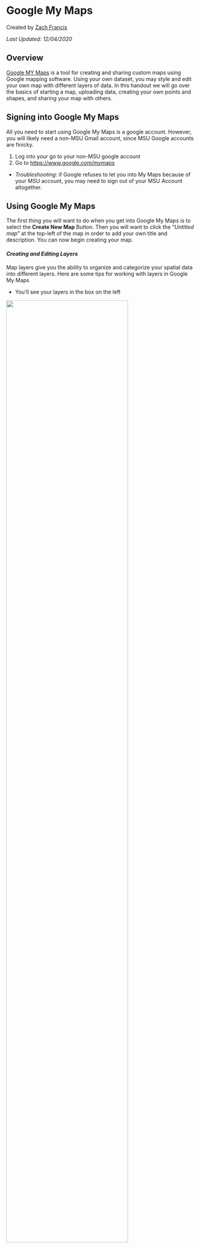 # Google My Maps

Created by [Zach Francis](https://redfeather.dev/)

*Last Updated: 12/04/2020*

## Overview
[Google MY Maps](https://www.google.com/maps/about/mymaps/) is a tool for creating and sharing custom maps using Google mapping software. Using your own dataset, you may style and edit your own map with different layers of data. In this handout we will go over the basics of starting a map, uploading data, creating your own points and shapes, and sharing your map with others.

## Signing into Google My Maps
All you need to start using Google My Maps is a google account. However, you will likely need a non-MSU Gmail account, since MSU Google accounts are finicky.
1. Log into your  go to your non-MSU google account
2. Go to https://www.google.com/mymaps
  - *Troubleshooting*: if Google refuses to let you into My Maps because of your MSU account, you may need to sign out of your MSU Account altogether.

## Using Google My Maps
The first thing you will want to do when you get into Google My Maps is to select the **Create New Map** Button. Then you will want to click the “*Untitled map*” at the top-left of the map in order to add your own title and description. You can now begin creating your map.

#### *Creating and Editing Layers*
Map layers give you the ability to organize and categorize your spatial data into different layers. Here are some tips for working with layers in Google My Maps
- You’ll see your layers in the box on the left

<img src="img/google-my-maps/layers.jpg" width="80%">

- You can Add, Delete or Hide Layers.
  - **Add a layer**: Click Add layer. Then click the title and add a name.
  - **Delete a layer**: Next to the layer title, click More (three dots) and select Delete this layer.
  - **Hide or show everything on a layer**: Uncheck or check the layer.
- You can move map features, pick their colors and icons, or change their info.
  - **Moving map features**: Drag lines, shapes or places to a new spot in a layer’s list of features or between layers.
  - **Changing Colors and Icons**: Select the paint bucket icon next to the icon(s) that you want to edit.
- **Editing layer info**: Click **More** (3 vertical dots) and select **Open data table**.
    - **Edit line, shape or place info**: Edit cells.
    - **Add or delete info fields**: Add or delete columns.
    - **Change column formats**: Duplicate the column and delete the original.
    - *Hint*: it may be easier in some cases, to simply edit your datafile before uploading. Make sure you have clean data!

#### *Importing Data*
You may import geospatial data to your layers from existing datasets. Google My Maps is able to accept data sets from multiple file types including: Google Sheet, .csv, .kml, and Excel files. **Make sure that your data file has latitude and longitude coordinates in addition to the relevant data that you want to import**. Some file types (like .kml) will automatically have coordinate data included, but you will have to put the coordinates in yourself for file types utilizing spreadsheets. It is also a good idea to “[clean](https://en.wikipedia.org/wiki/Data_cleansing)” your data thoroughly before uploading it.

<img src="img/google-my-maps/excelFile.jpg" width="70%">

To import your data to a Google My Maps layer, follow these steps:
1. Click the **Import** button in the layer you want to add data to. This will bring up a pop-up for uploading your data

<img src="img/google-my-maps/importbutton.jpg" width="30%">

2. Either upload your file from your computer, or select it from your Google Drive
3. Click **Select** at the bottom-left

<img src="img/google-my-maps/selectData.jpg" width="80%">

4. You will then have to confirm which columns give location data by checking the appropriate data (latitude and longitude)
5. Press **Continue**

<img src="img/google-my-maps/latLong.jpg" width="80%">

6. Then select a column to be used as the title for each of your placemarks
7. Press **Finish**
8. Your points should then appear on the map
  - *Troubleshooting*: If your points did not appear where you expected, check to see if you mixed up the latitude and longitude columns.

#### *Creating Points*
In some cases, you may want to add individual points to your map. To do so, follow these steps:
1. Select the layer that you would like to add the point to by clicking on the layer name.
2. Determine where to add your point. You may do this in two different ways:
  1. You may use the **search bar** to Google the location on your map
  2. You may manually add a point by clicking on the marker button under the search bar, and clicking where you want the point to be on the map (you can fine-tune where the point is by editing the latitude and longitude data).
3. Once your point is on the map, you add the relevant data and images.

#### *Drawing Lines and Shapes*
Drawing lines and shapes onto your map can outline important areas and provides a way to emphasize the argument or story of your map. To add a line or shape follow these steps:
1. Click on the **Draw a line** option under the search box
2. Select **Add line or shape**
3. Draw your line or shape
  1. Click once where you want points on the line or shape to be (be careful not to rush yourself - Google My Maps is unforgiving, and will make you start over if you make a mistake.)
  2. Connect your first and last points if you want to make a shape for your map
  3. Double click to stop drawing
4. Once you have finished drawing, you may add a title, description, and picture.

*Tips*:
- Your shapes move very easily, so be careful where you click and drag on your map.

#### *Incorporating Media*
Media can make your map more interesting and informative. To add media to a point or shape on your map:
1. Click on the **Camera Icon** for your marker/shape
2. Upload your media (an image or Youtube Video)
3. Click **Select** at the bottom
4. Then make sure to **Save** your changes to the point.

<img src="img/google-my-maps/cameraIcon.jpg" width="40%">

#### *Changing Base Map*
At the bottom of the legend on the left, you have the option to change your map to one of 9 different options. Pick one that you think looks best!

<img src="img/google-my-maps/selectData.jpg" width="30%">

#### Saving and Sharing your Map
As long as you have an internet connection, your map should automatically save into your Google Drive as you edit it.

<img src="img/google-my-maps/saveShare.jpg" width="30%">

To share a link, click on the share icon located at the top of your legend. This will bring up a pop-up where you can copy a shareable link for others to view your map.

<img src="img/google-my-maps/sharingLink.jpg" width="40%">

## Additional Resources
Google My Maps Documentation:
- **Google Documentation**: https://support.google.com/mymaps/
- **Google Earth**: https://www.google.com/earth/outreach/learn/visualize-your-data-on-a-custom-map-using-google-my-maps/
Map Examples:
- [HST481 LEADR Classroom run through](https://www.google.com/maps/d/u/0/edit?mid=1tJ415173iGxLr_oYGK8vXw4kaztx0f9B&usp=sharing ) (12/03/2020)

## Assessment
By the end of this handout, you should be able to create and edit a map using Google My Maps. You should be able to create layers, data points, lines and shapes in your map. You should also be able upload your own data into your map. Once you have completed your map, you can share it with other people by either embedding it in a website, or by sharing a link for others to view your map.


-----
### Return to [LEADR's Resources list](https://leadr-msu.github.io/)
